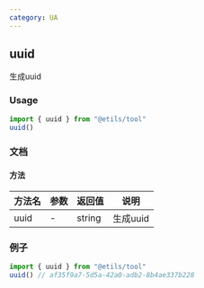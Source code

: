 ```yaml
---
category: UA
---
```


## uuid
生成uuid

### Usage

``` ts
import { uuid } from "@etils/tool"
uuid()
```

### 文档
#### 方法
| 方法名 | 参数 | 返回值 | 说明 |
| --- | --- | --- | --- |
| uuid | - | string | 生成uuid |


### 例子
```ts
import { uuid } from "@etils/tool"
uuid() // af35f9a7-5d5a-42a0-adb2-8b4ae337b228
```

